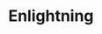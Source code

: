 ---
title: "Enlightning"
type: "tv-show"
streaming: "twitch"
id: "enlightning"
image: "enlightning.jpg"
og_image: ""
weight: 2
menu:
    main:
        parent: "tv"
        weight: 3
# Text that appears on show index page under show name
description: Learn cloud concepts with Whitney and her lightboard ϟ
# Text that appears highlighted in green on show index page above show name
teaser: Live Every Thursday at 11am ET
# Text that shows on show page under show name
subheader: Learn cloud concepts with Whitney and her lightboard every Thursday at 11am ET
# Any content below here shows up above episode index
---